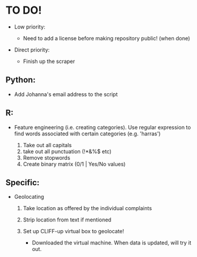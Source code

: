 # TO DO!

* Low priority:
	
	- Need to add a license before making repository public! (when done)

* Direct priority:

	- Finish up the scraper

## Python:

- Add Johanna's email address to the script

## R:

- Feature engineering (i.e. creating categories). Use regular expression to find words associated with certain categories (e.g. 'harras')

	1. Take out all capitals
	2. take out all punctuation (!*&%$ etc)
	3. Remove stopwords
	4. Create binary matrix (0/1 | Yes/No values)

## Specific:

- Geolocating

	1. Take location as offered by the individual complaints
	2. Strip location from text if mentioned
	3. Set up CLIFF-up virtual box to geolocate!

		- Downloaded the virtual machine. When data is updated, will try it out.